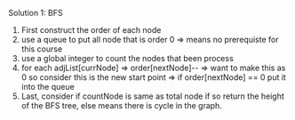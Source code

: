 Solution 1: BFS  
1. First construct the order of each node  
2. use a queue to put all node that is order 0 => means no prerequiste for this course
3. use a global integer to count the nodes that been process
4. for each adjList[currNode] => order[nextNode]-- => want to make this as 0 so consider this is the new start point => if order[nextNode] == 0 put it into the queue
5. Last, consider if countNode is same as total node if so return the height of the BFS tree, else means there is cycle in the graph.
